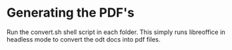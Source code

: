 # Generating the PDF's

Run the convert.sh shell script in each folder.
This simply runs libreoffice in headless mode
to convert the odt docs into pdf files.
